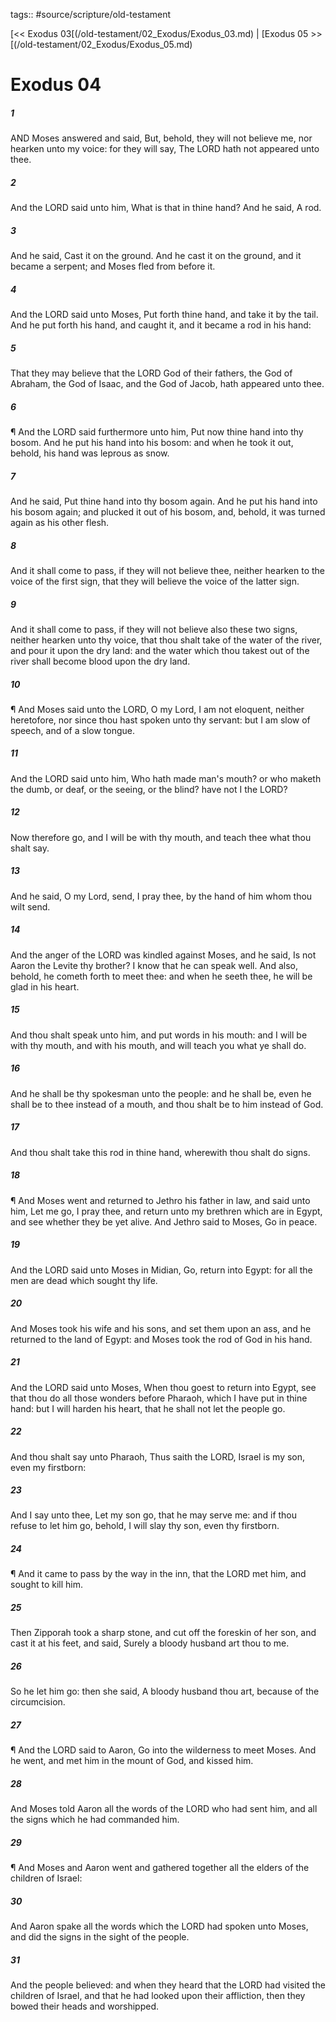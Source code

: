 tags:: #source/scripture/old-testament

[<< Exodus 03[(/old-testament/02_Exodus/Exodus_03.md) | [Exodus 05 >>[(/old-testament/02_Exodus/Exodus_05.md)

# Exodus 04

##### 1

AND Moses answered and said, But, behold, they will not believe me, nor hearken unto my voice: for they will say, The LORD hath not appeared unto thee.

##### 2

And the LORD said unto him, What is that in thine hand? And he said, A rod.

##### 3

And he said, Cast it on the ground. And he cast it on the ground, and it became a serpent; and Moses fled from before it.

##### 4

And the LORD said unto Moses, Put forth thine hand, and take it by the tail. And he put forth his hand, and caught it, and it became a rod in his hand:

##### 5

That they may believe that the LORD God of their fathers, the God of Abraham, the God of Isaac, and the God of Jacob, hath appeared unto thee.

##### 6

¶ And the LORD said furthermore unto him, Put now thine hand into thy bosom. And he put his hand into his bosom: and when he took it out, behold, his hand was leprous as snow.

##### 7

And he said, Put thine hand into thy bosom again. And he put his hand into his bosom again; and plucked it out of his bosom, and, behold, it was turned again as his other flesh.

##### 8

And it shall come to pass, if they will not believe thee, neither hearken to the voice of the first sign, that they will believe the voice of the latter sign.

##### 9

And it shall come to pass, if they will not believe also these two signs, neither hearken unto thy voice, that thou shalt take of the water of the river, and pour it upon the dry land: and the water which thou takest out of the river shall become blood upon the dry land.

##### 10

¶ And Moses said unto the LORD, O my Lord, I am not eloquent, neither heretofore, nor since thou hast spoken unto thy servant: but I am slow of speech, and of a slow tongue.

##### 11

And the LORD said unto him, Who hath made man's mouth? or who maketh the dumb, or deaf, or the seeing, or the blind? have not I the LORD?

##### 12

Now therefore go, and I will be with thy mouth, and teach thee what thou shalt say.

##### 13

And he said, O my Lord, send, I pray thee, by the hand of him whom thou wilt send.

##### 14

And the anger of the LORD was kindled against Moses, and he said, Is not Aaron the Levite thy brother? I know that he can speak well. And also, behold, he cometh forth to meet thee: and when he seeth thee, he will be glad in his heart.

##### 15

And thou shalt speak unto him, and put words in his mouth: and I will be with thy mouth, and with his mouth, and will teach you what ye shall do.

##### 16

And he shall be thy spokesman unto the people: and he shall be, even he shall be to thee instead of a mouth, and thou shalt be to him instead of God.

##### 17

And thou shalt take this rod in thine hand, wherewith thou shalt do signs.

##### 18

¶ And Moses went and returned to Jethro his father in law, and said unto him, Let me go, I pray thee, and return unto my brethren which are in Egypt, and see whether they be yet alive. And Jethro said to Moses, Go in peace.

##### 19

And the LORD said unto Moses in Midian, Go, return into Egypt: for all the men are dead which sought thy life.

##### 20

And Moses took his wife and his sons, and set them upon an ass, and he returned to the land of Egypt: and Moses took the rod of God in his hand.

##### 21

And the LORD said unto Moses, When thou goest to return into Egypt, see that thou do all those wonders before Pharaoh, which I have put in thine hand: but I will harden his heart, that he shall not let the people go.

##### 22

And thou shalt say unto Pharaoh, Thus saith the LORD, Israel is my son, even my firstborn:

##### 23

And I say unto thee, Let my son go, that he may serve me: and if thou refuse to let him go, behold, I will slay thy son, even thy firstborn.

##### 24

¶ And it came to pass by the way in the inn, that the LORD met him, and sought to kill him.

##### 25

Then Zipporah took a sharp stone, and cut off the foreskin of her son, and cast it at his feet, and said, Surely a bloody husband art thou to me.

##### 26

So he let him go: then she said, A bloody husband thou art, because of the circumcision.

##### 27

¶ And the LORD said to Aaron, Go into the wilderness to meet Moses. And he went, and met him in the mount of God, and kissed him.

##### 28

And Moses told Aaron all the words of the LORD who had sent him, and all the signs which he had commanded him.

##### 29

¶ And Moses and Aaron went and gathered together all the elders of the children of Israel:

##### 30

And Aaron spake all the words which the LORD had spoken unto Moses, and did the signs in the sight of the people.

##### 31

And the people believed: and when they heard that the LORD had visited the children of Israel, and that he had looked upon their affliction, then they bowed their heads and worshipped.

